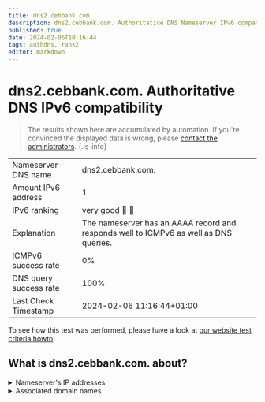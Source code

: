 ```yaml
---
title: dns2.cebbank.com.
description: dns2.cebbank.com. Authoritative DNS Nameserver IPv6 compatibility
published: true
date: 2024-02-06T10:16:44
tags: authdns, rank2
editor: markdown
---
```


# dns2.cebbank.com. Authoritative DNS IPv6 compatibility

> The results shown here are accumulated by automation. If you're convinced the displayed data is wrong, please [contact the administrators](/howto/chat). 
{.is-info}




|   |   |
| - | - |
| Nameserver DNS name | dns2.cebbank.com.
| Amount IPv6 address | 1
| IPv6 ranking | very good :2nd_place_medal: [🔗](/howto/ranking) |
| Explanation | The nameserver has an AAAA record and responds well to ICMPv6 as well as DNS queries. |
| ICMPv6 success rate | 0%|
| DNS query success rate | 100% |
| Last Check Timestamp | 2024-02-06 11:16:44+01:00 |

To see how this test was performed, please have a look at [our website test criteria howto](/howto/testcriteria/authdns)!


## What is dns2.cebbank.com. about?




<details>
<summary>Nameserver's IP addresses</summary>

2408:8607:1d00:0:1210::102

</details>



<details>
<summary>Associated domain names</summary>

www.cebbank.com

</details>
